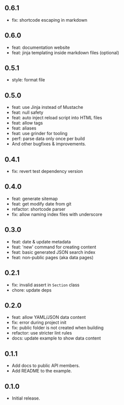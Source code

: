 ## 0.6.1

* fix: shortcode escaping in markdown

## 0.6.0

* feat: documentation website
* feat: jinja templating inside markdown files (optional)

## 0.5.1

* style: format file

## 0.5.0

* feat: use Jinja instead of Mustache
* feat: null safety
* feat: auto inject reload script into HTML files
* feat: allow tags
* feat: aliases
* feat: use grinder for tooling
* perf: parse data only once per build
* And other bugfixes & improvements.

## 0.4.1

* fix: revert test dependency version

## 0.4.0

* feat: generate sitemap
* feat: get modify date from git
* refactor: shortcode parser
* fix: allow naming index files with underscore

## 0.3.0

* feat: date & update metadata
* feat: 'new' command for creating content
* feat: basic generated JSON search index
* feat: non-public pages (aka data pages)

## 0.2.1

* fix: invalid assert in `Section` class
* chore: update deps

## 0.2.0

* feat: allow YAML/JSON data content
* fix: error during project init
* fix: public folder is not created when building
* refactor: use stricter lint rules
* docs: update example to show data content

## 0.1.1

* Add docs to public API members.
* Add README to the example.

## 0.1.0

* Initial release.